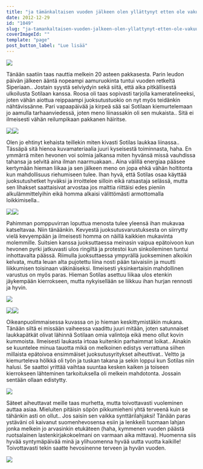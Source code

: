 ```yaml
---
title: "ja tämänkaltaisen vuoden jälkeen olen yllättynyt etten ole vakuuttunut."
date: 2012-12-29
id: "1049"
slug: "ja-tamankaltaisen-vuoden-jalkeen-olen-yllattynyt-etten-ole-vakuuttunut"
coverImageId: ""
template: "page"
post_button_label: "Lue lisää"
---
```


[![](/images/PIENI_29.12.18.JPG)](http://1.bp.blogspot.com/-MkF02HAGg4s/UN8zKtt4cEI/AAAAAAAAEYA/ydm1-dL6zsA/s1600/PIENI_29.12.18.JPG)

Tänään saatiin taas nauttia melkein 20 asteen pakkasesta. Parin leudon päivän jälkeen ääntä nopeampi aamuruokinta tuntui vuoden retkeltä Siperiaan.. Jostain syystä selviydyin sekä siitä, että aika pitkällisestä ulkoilusta Sotilaan kanssa. Roosa oli taas sopivasti tarjolla kameratelineeksi, joten vähän aiottua reippaampi juoksutustuokio on nyt myös teidänkin nähtävissänne. Pari vapaapäivää ja kirpeä sää sai Sotilaan kiemurtelemaan jo aamulla tarhaanviedessä, joten meno liinassakin oli sen mukaista.. Sitä ei ilmeisesti vähän reilumpikaan pakkanen häiritse.

[![](/images/PIENI_29.12.5.JPG)](http://1.bp.blogspot.com/-p1c_mCA_V1Y/UN8zPX53PeI/AAAAAAAAEYg/CLPOJ8WmFs0/s1600/PIENI_29.12.5.JPG)[![](/images/PIENI_29.12.10.JPG)](http://1.bp.blogspot.com/-Q9lCzvjYGA0/UN8zIssmclI/AAAAAAAAEXw/XrFGm_xO_Cc/s1600/PIENI_29.12.10.JPG)

Olen jo ehtinyt kehaista teillekin miten kivasti Sotilas laukkaa liinassa.. Tässäpä sitä hienoa kuvamateriaalia juuri kyseisestä toiminnasta, haha. En ymmärrä miten hevonen voi solmia jalkansa miten hyvänsä missä vauhdissa tahansa ja selvitä aina ilman naarmuakaan.. Aina välillä energiaa pääsee kertymään hieman liikaa ja sen jälkeen meno on jopa ehkä vähän holtitonta kun mahdollisuus riehumiseen tulee. Ihan hyvä, että Sotilas osaa käyttää juoksutushetket hyväksi ja irroittelee silloin eikä ratsastaja selässä, mutta sen lihakset saattaisivat arvostaa jos malttia riittäisi edes pieniin alkulämmittelyihin eikä homma alkaisi välittömästi armottomalla loikkimisella..

[![](/images/PIENI_29.12.9.JPG)](http://3.bp.blogspot.com/-RgQmyL37diY/UN8zRNivYDI/AAAAAAAAEYw/HLgfQ_pREP0/s1600/PIENI_29.12.9.JPG)[![](/images/PIENI_29.12.3.JPG)](http://3.bp.blogspot.com/-EZjmd_WA9sM/UN8zNL-VxWI/AAAAAAAAEYQ/tnIjTMclDc8/s1600/PIENI_29.12.3.JPG)

Pahimman pomppuvirran loputtua menosta tulee yleensä ihan mukavaa katseltavaa. Niin tänäänkin. Kevyestä juoksutusvarustuksesta on siirrytty vielä kevyempään ja ilmeisesti homma on näillä kaikkien mukavinta molemmille. Suitsien kanssa juoksuttaessa meinasin vaipua epätoivoon kun hevonen pyrki jatkuvasti ulos ringiltä ja protestoi kun sinkoileminen tuntui inhottavalta päässä. Riimulla juoksuttaessa ympyrällä juokseminen alkoikin kelvata, mutta leuan alta pujotettu liina nosti pään taivaisiin ja muutti liikkumisen toisinaan väkinäiseksi. Ilmeisesti yksinkertaisin mahdollinen varustus on myös paras. Hieman Sotilas asettuu liikaa ulos etenkin jäykempään kierrokseen, mutta nykyisellään se liikkuu ihan hurjan rennosti ja hyvin.

[![](/images/PIENI_29.12.2.JPG)](http://1.bp.blogspot.com/-ADmCnFyWTgM/UN8zLw9ypJI/AAAAAAAAEYI/MymkTAFjAHs/s1600/PIENI_29.12.2.JPG)

[![](/images/PIENI_29.12.6.JPG)](http://4.bp.blogspot.com/-cXcCnah4Mwc/UN8zQAKapLI/AAAAAAAAEYk/CMzP7g91I4M/s1600/PIENI_29.12.6.JPG)[![](/images/PIENI_29.12.4.JPG)](http://2.bp.blogspot.com/-vKqjZaWLIWg/UN8zOHmHv6I/AAAAAAAAEYY/N7A2ZlLGMpw/s1600/PIENI_29.12.4.JPG)

Oikeanpuolimmaisessa kuvassa on jo hieman keskittymistäkin mukana. Tänään siltä ei missään vaiheessa vaadittu juuri mitään, joten satunnaiset laukkapätkät olivat lähinnä Sotilaan omia valintoja eikä meno ollut kovin kummoista. Ilmeisesti laukasta irtoaa kuitenkin parhaimmat loikat.. Ainakin se kuuntelee minua tauotta mikä on melkoinen edistys verrattuna siihen millaista epätoivoa ensimmäiset juoksutusyritykset aiheuttivat.. Veltto ja kiemurteleva hölkkä oli työn ja tuskan takana ja sekin loppui kun Sotilas niin halusi. Se saattoi yrittää vaihtaa suuntaa kesken kaiken ja toiseen kierrokseen lähteminen tarkoituksella oli melkein mahdotonta. Jossain sentään ollaan edistytty.

[![](/images/PIENI_29.12.11.JPG)](http://1.bp.blogspot.com/-g4notk8Pkco/UN8zJutjeGI/AAAAAAAAEX0/9HO0Fob3JWk/s1600/PIENI_29.12.11.JPG)

Säteet aiheuttavat meille taas murhetta, mutta toivottavasti vuoleminen auttaa asiaa. Mieluiten pitäisin söpön pikkumieheni yhtä terveenä kuin se tähänkin asti on ollut.. Jos saisin sen vaikka synttärilahjaksi! Tänään paras ystäväni oli kaivanut suomenhevosensa esiin ja lenkkeili tuomaan lahjan jonka melkein jo arvasinkin etukäteen (haha, kymmenen vuoden päästä ruotsalainen lastenkirjakokoelmani on varmaan aika mittava). Huomenna siis hyvää syntymäpäivää minä ja ylihuomenna hyvää uutta vuotta kaikille! Toivottavasti tekin saatte hevosinenne terveen ja hyvän vuoden.

[![](/images/ak.png)](http://2.bp.blogspot.com/-msOMpBSMwEU/UN9JgcMdMPI/AAAAAAAAEao/v8OyK0N2D5I/s1600/ak.png)
